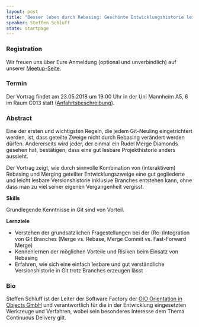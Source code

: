 ```yaml
---
layout: post
title: "Besser leben durch Rebasing: Geschönte Entwicklungshistorie leicht gemacht dank Git"
speaker: Steffen Schluff
state: startpage
---
```


### Registration

Wir freuen uns über Eure Anmeldung (optional und unverbindlich) auf unserer [Meetup-Seite](https://www.meetup.com/de-DE/mannheim-java-usergroup/events/245824290/).

### Termin

Der Vortrag findet am 23.05.2018 um 19:00 Uhr in der Uni Mannheim A5, 6 im Raum C013 statt ([Anfahrtsbeschreibung](/getting-there)).

### Abstract

Eine der ersten und wichtigsten Regeln, die jedem Git-Neuling eingetrichtert werden, ist, dass geteilte Zweige nicht durch Rebasing verändert werden dürfen. Andererseits wird jeder, der einmal ein Rudel Merge Diamonds gesehen hat, bestätigen, dass eine gut lesbare Projekthistorie anders aussieht.

Der Vortrag zeigt, wie durch sinnvolle Kombination von (interaktivem) Rebasing und Merging geteilter Entwicklungszweige eine gut gegliederte und leicht lesbare Versionshistorie inklusive Branches entstehen kann, ohne dass man zu viel seiner eigenen Vergangenheit vergisst.

  
__Skills__

Grundlegende Kenntnisse in Git sind von Vorteil.

__Lernziele__

- Verstehen der grundsätzlichen Fragestellungen bei der (Re-)Integration von Git Branches (Merge vs. Rebase, Merge Commit vs. Fast-Forward Merge)  
- Kennenlernen der möglichen Vorteile und Risiken beim Einsatz von Rebasing
- Erfahren, wie sich eine einfach lesbare und gut verständliche Versionshistorie in Git trotz Branches erzeugen lässt  

### Bio

Steffen Schluff ist der Leiter der Software Factory der [OIO Orientation in Objects GmbH](http://www.oio.de?majug) und verantwortlich für die in der Entwicklung eingesetzten Werkzeuge und Verfahren, wobei sein besonderes Interesse dem Thema Continuous Delivery gilt.
